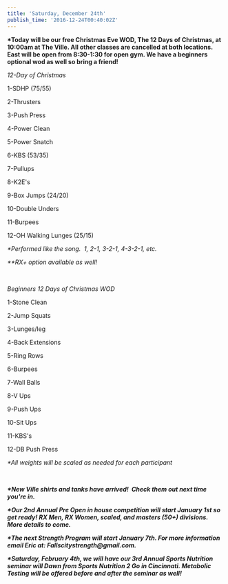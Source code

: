```yaml
---
title: 'Saturday, December 24th'
publish_time: '2016-12-24T00:40:02Z'
---
```


**\*Today will be our free Christmas Eve WOD, The 12 Days of Christmas,
at 10:00am at The Ville. All other classes are cancelled at both
locations. East will be open from 8:30-1:30 for open gym. We have a
beginners optional wod as well so bring a friend!**

*12-Day of Christmas*

1-SDHP (75/55)

2-Thrusters

3-Push Press

4-Power Clean

5-Power Snatch

6-KBS (53/35)

7-Pullups

8-K2E's

9-Box Jumps (24/20)

10-Double Unders

11-Burpees

12-OH Walking Lunges (25/15)

*\*Performed like the song.  1, 2-1, 3-2-1, 4-3-2-1, etc.*

*\*\*RX+ option available as well!*

 

*Beginners 12 Days of Christmas WOD*

1-Stone Clean

2-Jump Squats

3-Lunges/leg

4-Back Extensions

5-Ring Rows

6-Burpees

7-Wall Balls

8-V Ups

9-Push Ups

10-Sit Ups

11-KBS's

12-DB Push Press

*\*All weights will be scaled as needed for each participant*

 

***\*New Ville shirts and tanks have arrived!  Check them out next time
you're in.***

***\*Our 2nd Annual Pre Open in house competition will start January 1st
so get ready! RX Men, RX Women, scaled, and masters (50+) divisions.
More details to come.***

***\*The next Strength Program will start January 7th. For more
information email Eric at: Fallscitystrength\@gmail.com.***

***\*Saturday, February 4th, we will have our 3rd Annual Sports
Nutrition seminar will Dawn from Sports Nutrition 2 Go in Cincinnati.
Metabolic Testing will be offered before and after the seminar as
well!***
